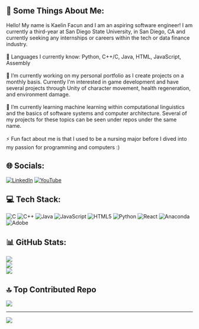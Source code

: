 ## 💫 Some Things About Me:
Hello! My name is Kaelin Facun and I am an aspiring software engineer! I am currently a third-year at San Diego State University, in San Diego, CA and currently seeking any internships or careers within the tech or data finance industry.<br><br>📖 Languages I currently know: Python, C++/C, Java, HTML, JavaScript, Assembly<br><br>🧠 I’m currently working on my personal portfolio as I create projects on a monthly basis. Currently I'm interested in game development and have several projects through Unity of character movement, health regeneration, and environment damage.<br><br>🌱 I’m currently learning machine learning within computational linguistics and the basics of software  systems and computer architecture. Several of my projects for these topics can be seen under repos under the same name.<br><br>⚡ Fun fact about me is that I used to be a nursing major before I dived into my passion for programming and computers :)

## 🌐 Socials:
[![LinkedIn](https://img.shields.io/badge/LinkedIn-%230077B5.svg?logo=linkedin&logoColor=white)](https://linkedin.com/in/kaelin-facun) [![YouTube](https://img.shields.io/badge/YouTube-%23FF0000.svg?logo=YouTube&logoColor=white)](https://youtube.com/@KaelinFacun) 

## 💻 Tech Stack:
![C](https://img.shields.io/badge/c-%2300599C.svg?style=for-the-badge&logo=c&logoColor=white) ![C++](https://img.shields.io/badge/c++-%2300599C.svg?style=for-the-badge&logo=c%2B%2B&logoColor=white) ![Java](https://img.shields.io/badge/java-%23ED8B00.svg?style=for-the-badge&logo=openjdk&logoColor=white) ![JavaScript](https://img.shields.io/badge/javascript-%23323330.svg?style=for-the-badge&logo=javascript&logoColor=%23F7DF1E) ![HTML5](https://img.shields.io/badge/html5-%23E34F26.svg?style=for-the-badge&logo=html5&logoColor=white) ![Python](https://img.shields.io/badge/python-3670A0?style=for-the-badge&logo=python&logoColor=ffdd54) ![React](https://img.shields.io/badge/react-%2320232a.svg?style=for-the-badge&logo=react&logoColor=%2361DAFB) ![Anaconda](https://img.shields.io/badge/Anaconda-%2344A833.svg?style=for-the-badge&logo=anaconda&logoColor=white) ![Adobe](https://img.shields.io/badge/adobe-%23FF0000.svg?style=for-the-badge&logo=adobe&logoColor=white)
## 📊 GitHub Stats:
![](https://github-readme-stats.vercel.app/api?username=KFacun&theme=blueberry&hide_border=false&include_all_commits=true&count_private=true)<br/>
![](https://github-readme-streak-stats.herokuapp.com/?user=KFacun&theme=blueberry&hide_border=false)<br/>
![](https://github-readme-stats.vercel.app/api/top-langs/?username=KFacun&theme=blueberry&hide_border=false&include_all_commits=true&count_private=true&layout=compact)

## 🔝 Top Contributed Repo
![](https://github-contributor-stats.vercel.app/api?username=KFacun&limit=5&theme=tokyonight&combine_all_yearly_contributions=true)

---
[![](https://visitcount.itsvg.in/api?id=KFacun&icon=4&color=9)](https://visitcount.itsvg.in)

